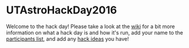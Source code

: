 # UTAstroHackDay2016
Welcome to the hack day! Please take a look at the [wiki](https://github.com/OttoStruve/UTAstroHackDay2016/wiki) for a bit more information on what a hack day is and how it's run, add your name to the [participants list](https://github.com/OttoStruve/UTAstroHackDay2015/wiki/Participants), and add any [hack ideas](https://github.com/OttoStruve/UTAstroHackDay2015/wiki/Hack-Ideas) you have!
